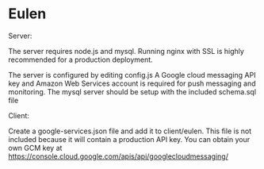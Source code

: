 # Eulen

Server:

The server requires node.js and mysql.
Running nginx with SSL is highly recommended for a production deployment.

The server is configured by editing config.js
A Google cloud messaging API key and Amazon Web Services account is required for push messaging and monitoring.
The mysql server should be setup with the included schema.sql file



Client:

Create a google-services.json file and add it to client/eulen.  This file is not included because it will contain a production API key.
You can obtain your own GCM key at https://console.cloud.google.com/apis/api/googlecloudmessaging/
